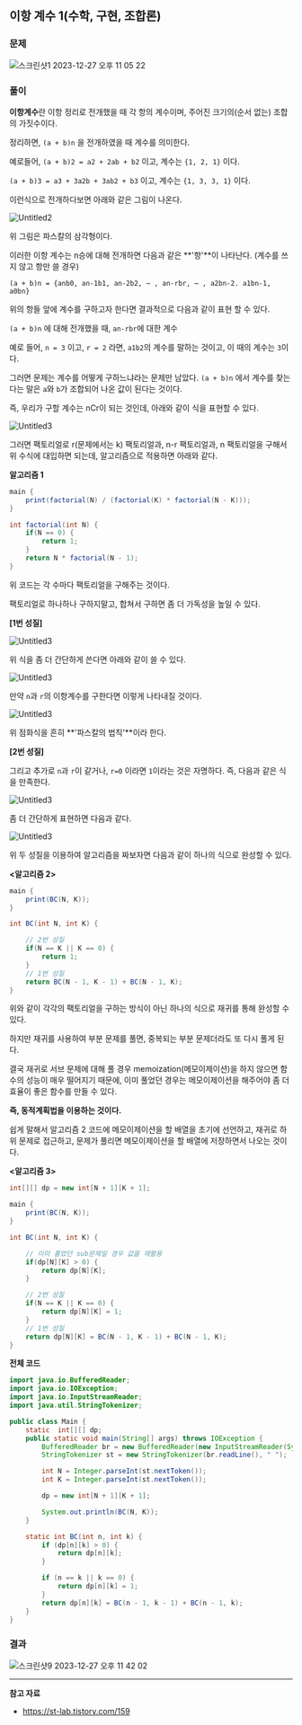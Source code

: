 ## 이항 계수 1(수학, 구현, 조합론)

### 문제

![스크린샷1 2023-12-27 오후 11 05 22](https://github.com/Heo-y-y/development-blog/assets/112863029/51fe485d-5aa1-45b2-bcf3-7fedd37990a3)

### 풀이

**이항계수**란 이항 정리로 전개했을 때 각 항의 계수이며, 주어진 크기의(순서 없는) 조합의 가짓수이다.

정리하면, `(a + b)n` 을 전개하였을 때 계수를 의미한다.

예로들어, `(a + b)2 = a2 + 2ab + b2` 이고, 계수는 `{1, 2, 1}` 이다.

`(a + b)3 = a3 + 3a2b + 3ab2 + b3` 이고, 계수는 `{1, 3, 3, 1}` 이다.

이런식으로 전개하다보면 아래와 같은 그림이 나온다.

![Untitled2](https://github.com/Heo-y-y/development-blog/assets/112863029/8891a4bd-fe1e-431d-b6c9-6d1f790f9735)

위 그림은 파스칼의 삼각형이다.

이러한 이항 계수는 n승에 대해 전개하면 다음과 같은 **'항'**이 나타난다. (계수를 쓰지 않고 항만 쓸 경우)

`(a + b)n = {anb0, an-1b1, an-2b2, ⋯ , an-rbr, ⋯ , a2bn-2. a1bn-1, a0bn}`

위의 항들 앞에 계수를 구하고자 한다면 결과적으로 다음과 같이 표현 할 수 있다.

`(a + b)n` 에 대해 전개했을 때, `an-rbr`에 대한 계수

예로 들어, `n = 3` 이고, `r = 2` 라면, `a1b2`의 계수를 말하는 것이고, 이 때의 계수는 `3`이다.

그러면 문제는 계수를 어떻게 구하느냐라는 문제만 남았다. `(a + b)n` 에서 계수를 찾는다는 말은 `a`와 `b`가 조합되어 나온 값이 된다는 것이다.

즉, 우리가 구할 계수는 nCr이 되는 것인데, 아래와 같이 식을 표현할 수 있다.

![Untitled3](https://github.com/Heo-y-y/development-blog/assets/112863029/18facae3-f6fa-4130-9f80-f78f900241b1)

그러면 팩토리얼로 r(문제에서는 k) 팩토리얼과, n-r 팩토리얼과, n 팩토리얼을 구해서 위 수식에 대입하면 되는데, 알고리즘으로 적용하면 아래와 같다.

**알고리즘 1**

```java
main {
	print(factorial(N) / (factorial(K) * factorial(N - K)));
}

int factorial(int N) {
	if(N == 0) {
		return 1;
	}
	return N * factorial(N - 1);
}
```

위 코드는 각 수마다 팩토리얼을 구해주는 것이다.

팩토리얼로 하나하나 구하지말고, 합쳐서 구하면 좀 더 가독성을 높일 수 있다.

**[1번 성질]**

![Untitled3](https://github.com/Heo-y-y/development-blog/assets/112863029/a20d5dc6-e58d-4402-a430-5bd048687580)

위 식을 좀 더 간단하게 쓴다면 아래와 같이 쓸 수 있다.

![Untitled3](https://github.com/Heo-y-y/development-blog/assets/112863029/c7d7549f-4966-4a9f-ba67-4dd7d7ff0e7d)

만약 `n`과 `r`의 이항계수를 구한다면 이렇게 나타내질 것이다.

![Untitled3](https://github.com/Heo-y-y/development-blog/assets/112863029/3ed2d6c4-0581-4775-bd90-c97d7db0e16e)

위 점화식을 흔히 **'파스칼의 법칙'**이라 한다.

**[2번 성질]**

그리고 추가로 `n`과 `r`이 같거나, `r=0` 이라면 `1`이라는 것은 자명하다. 즉, 다음과 같은 식을 만족한다.

![Untitled3](https://github.com/Heo-y-y/development-blog/assets/112863029/c91e0a89-cb2a-40c5-abbf-efb6e38e4a03)

좀 더 간단하게 표현하면 다음과 같다.

![Untitled3](https://github.com/Heo-y-y/development-blog/assets/112863029/10cb3803-2eaa-4235-b0d5-17957ffd5f3b)

위 두 성질을 이용하여 알고리즘을 짜보자면 다음과 같이 하나의 식으로 완성할 수 있다.

**<알고리즘 2>**

```java
main {
	print(BC(N, K));
}

int BC(int N, int K) {

	// 2번 성질
	if(N == K || K == 0) {
		return 1;
	}
    // 1번 성질
	return BC(N - 1, K - 1) + BC(N - 1, K);
}
```

위와 같이 각각의 팩토리얼을 구하는 방식이 아닌 하나의 식으로 재귀를 통해 완성할 수 있다.

하지만 재귀를 사용하여 부분 문제를 풀면, 중복되는 부분 문제더라도 또 다시 풀게 된다.

결국 재귀로 서브 문제에 대해 풀 경우 memoization(메모이제이션)을 하지 않으면 함수의 성능이 매우 떨어지기 때문에, 이미 풀었던 경우는 메모이제이션을 해주어야 좀 더 효율이 좋은 함수를 만들 수 있다.

**즉, 동적계획법을 이용하는 것이다.**

쉽게 말해서 알고리즘 2 코드에 메모이제이션을 할 배열을 초기에 선언하고, 재귀로 하위 문제로 접근하고, 문제가 풀리면 메모이제이션을 할 배열에 저장하면서 나오는 것이다.

**<알고리즘 3>**

```java
int[][] dp = new int[N + 1][K + 1];

main {
	print(BC(N, K));
}

int BC(int N, int K) {

	// 이미 풀었던 sub문제일 경우 값을 재활용
	if(dp[N][K] > 0) {
		return dp[N][K];
	}

	// 2번 성질
	if(N == K || K == 0) {
		return dp[N][K] = 1;
	}
    // 1번 성질
	return dp[N][K] = BC(N - 1, K - 1) + BC(N - 1, K);
}
```

**전체 코드**

```java
import java.io.BufferedReader;
import java.io.IOException;
import java.io.InputStreamReader;
import java.util.StringTokenizer;

public class Main {
    static  int[][] dp;
    public static void main(String[] args) throws IOException {
        BufferedReader br = new BufferedReader(new InputStreamReader(System.in));
        StringTokenizer st = new StringTokenizer(br.readLine(), " ");

        int N = Integer.parseInt(st.nextToken());
        int K = Integer.parseInt(st.nextToken());

        dp = new int[N + 1][K + 1];

        System.out.println(BC(N, K));
    }

    static int BC(int n, int k) {
        if (dp[n][k] > 0) {
            return dp[n][k];
        }

        if (n == k || k == 0) {
            return dp[n][k] = 1;
        }
        return dp[n][k] = BC(n - 1, k - 1) + BC(n - 1, k);
    }
}
```

### 결과

![스크린샷9 2023-12-27 오후 11 42 02](https://github.com/Heo-y-y/development-blog/assets/112863029/ccba35d5-c327-44c3-9384-18bed73b2a7d)

---

**참고 자료**

- <https://st-lab.tistory.com/159>
